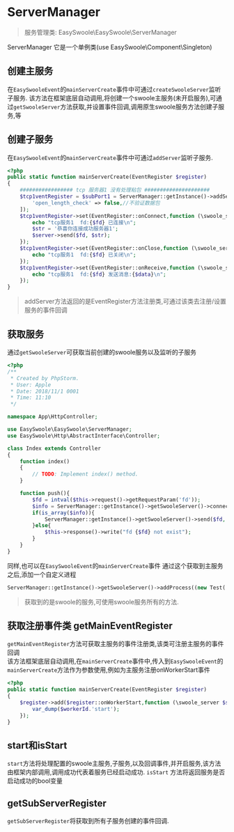 # ServerManager

> 服务管理类: EasySwoole\EasySwoole\ServerManager

ServerManager 它是一个单例类(use EasySwoole\Component\Singleton)
## 创建主服务
在`EasySwooleEvent`的`mainServerCreate`事件中可通过`createSwooleServer`监听子服务.
该方法在框架底层自动调用,将创建一个swoole主服务(未开启服务),可通过`getSwooleServer`方法获取,并设置事件回调,调用原生swoole服务方法创建子服务,等

## 创建子服务
在`EasySwooleEvent`的`mainServerCreate`事件中可通过`addServer`监听子服务.
````php
<?php
public static function mainServerCreate(EventRegister $register)
{
    ################# tcp 服务器1 没有处理粘包 #####################
    $tcp1ventRegister = $subPort1 = ServerManager::getInstance()->addServer('tcp1', 9502, SWOOLE_TCP, '0.0.0.0', [
        'open_length_check' => false,//不验证数据包
    ]);
    $tcp1ventRegister->set(EventRegister::onConnect,function (\swoole_server $server, int $fd, int $reactor_id) {
        echo "tcp服务1  fd:{$fd} 已连接\n";
        $str = '恭喜你连接成功服务器1';
        $server->send($fd, $str);
    });
    $tcp1ventRegister->set(EventRegister::onClose,function (\swoole_server $server, int $fd, int $reactor_id) {
        echo "tcp服务1  fd:{$fd} 已关闭\n";
    });
    $tcp1ventRegister->set(EventRegister::onReceive,function (\swoole_server $server, int $fd, int $reactor_id, string $data) {
        echo "tcp服务1  fd:{$fd} 发送消息:{$data}\n";
    });
}
````
> addServer方法返回的是EventRegister方法注册类,可通过该类去注册/设置服务的事件回调


## 获取服务
通过`getSwooleServer`可获取当前创建的swoole服务以及监听的子服务   
````php
<?php
/**
 * Created by PhpStorm.
 * User: Apple
 * Date: 2018/11/1 0001
 * Time: 11:10
 */

namespace App\HttpController;

use EasySwoole\EasySwoole\ServerManager;
use EasySwoole\Http\AbstractInterface\Controller;

class Index extends Controller
{
    function index()
    {
        // TODO: Implement index() method.
    }

    function push(){
        $fd = intval($this->request()->getRequestParam('fd'));
        $info = ServerManager::getInstance()->getSwooleServer()->connection_info($fd);
        if(is_array($info)){
            ServerManager::getInstance()->getSwooleServer()->send($fd,'push in http at '.time());
        }else{
            $this->response()->write("fd {$fd} not exist");
        }
    }
}
````
同样,也可以在`EasySwooleEvent`的`mainServerCreate`事件 通过这个获取到主服务之后,添加一个自定义进程
```php
ServerManager::getInstance()->getSwooleServer()->addProcess((new Test('test_process'))->getProcess());
```
> 获取到的是swoole的服务,可使用swoole服务所有的方法.

## 获取注册事件类 getMainEventRegister
`getMainEventRegister`方法可获取主服务的事件注册类,该类可注册主服务的事件回调  
该方法框架底层自动调用,在`mainServerCreate`事件中,传入到`EasySwooleEvent`的`mainServerCreate`方法作为参数使用,例如为主服务注册onWorkerStart事件
```php
<?php
public static function mainServerCreate(EventRegister $register)
{
    $register->add($register::onWorkerStart,function (\swoole_server $server,int $workerId){
        var_dump($workerId.'start');
    });
}
```

## start和isStart
`start`方法将处理配置的swoole主服务,子服务,以及回调事件,并开启服务,该方法由框架内部调用,调用成功代表着服务已经启动成功.
`isStart` 方法将返回服务是否启动成功的bool变量

## getSubServerRegister
`getSubServerRegister`将获取到所有子服务创建的事件回调.



